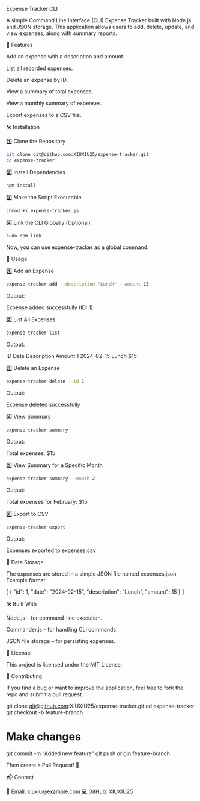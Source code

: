 Expense Tracker CLI

A simple Command Line Interface (CLI) Expense Tracker built with Node.js and JSON storage. This application allows users to add, delete, update, and view expenses, along with summary reports.

🚀 Features

Add an expense with a description and amount.

List all recorded expenses.

Delete an expense by ID.

View a summary of total expenses.

View a monthly summary of expenses.

Export expenses to a CSV file.

🛠 Installation

1️⃣ Clone the Repository
```sh
git clone git@github.com:XIUXIU25/expense-tracker.git
cd expense-tracker
```

2️⃣ Install Dependencies

```sh
npm install
```

3️⃣ Make the Script Executable

```sh
chmod +x expense-tracker.js
```

4️⃣ Link the CLI Globally (Optional)

```sh
sudo npm link
```

Now, you can use expense-tracker as a global command.

📌 Usage

1️⃣ Add an Expense

```sh
expense-tracker add --description "Lunch" --amount 15
```

Output:

Expense added successfully (ID: 1)

2️⃣ List All Expenses

```sh
expense-tracker list
```

Output:

ID   Date       Description  Amount
1    2024-02-15 Lunch        $15

3️⃣ Delete an Expense

```sh
expense-tracker delete --id 1
```

Output:

Expense deleted successfully

4️⃣ View Summary

```sh
expense-tracker summary
```

Output:

Total expenses: $15

5️⃣ View Summary for a Specific Month

```sh
expense-tracker summary --month 2
```

Output:

Total expenses for February: $15

6️⃣ Export to CSV

```sh
expense-tracker export
```

Output:

Expenses exported to expenses.csv

📂 Data Storage

The expenses are stored in a simple JSON file named expenses.json.
Example format:

[
  {
    "id": 1,
    "date": "2024-02-15",
    "description": "Lunch",
    "amount": 15
  }
]

🛠 Built With

Node.js – for command-line execution.

Commander.js – for handling CLI commands.

JSON file storage – for persisting expenses.

📜 License

This project is licensed under the MIT License.

🤝 Contributing

If you find a bug or want to improve the application, feel free to fork the repo and submit a pull request.

git clone git@github.com:XIUXIU25/expense-tracker.git
cd expense-tracker
git checkout -b feature-branch
# Make changes
git commit -m "Added new feature"
git push origin feature-branch

Then create a Pull Request! 🚀

📬 Contact

📧 Email: xiuxiu@example.com
💻 GitHub: XIUXIU25
